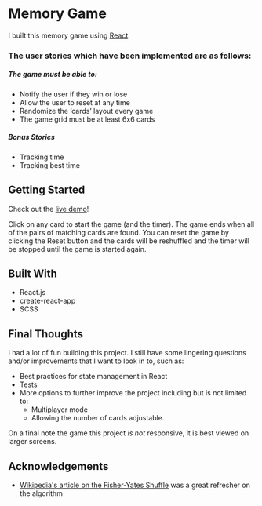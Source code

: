 # Memory Game

I built this memory game using [React](https://www.google.com/url?sa=t&rct=j&q=&esrc=s&source=web&cd=1&cad=rja&uact=8&ved=2ahUKEwjJ58jn9-7cAhXSzVMKHfEUCdYQFjAAegQIABAC&url=https%3A%2F%2Freactjs.org%2F&usg=AOvVaw26YbpVhaFnAB4A6G8-4uAs).

### The user stories which have been implemented are as follows:

##### The game must be able to:

* Notify the user if they win or lose
* Allow the user to reset at any time
* Randomize the ‘cards’ layout every game
* The game grid must be at least 6x6 cards

##### Bonus Stories

* Tracking time
* Tracking best time


## Getting Started

Check out the [live demo](https://ryanjmack.github.io/memory-game/)!

Click on any card to start the game (and the timer). The game ends when all of the pairs of matching cards are found. You can reset the game by clicking the Reset button and the cards will be reshuffled and the timer will be stopped until the game is started again.



## Built With

* React.js
* create-react-app
* SCSS


## Final Thoughts

I had a lot of fun building this project. I still have some lingering questions and/or improvements that I want to look in to, such as:

* Best practices for state management in React
* Tests
* More options to further improve the project including but is not limited to: 
  * Multiplayer mode
  * Allowing the number of cards adjustable.

On a final note the game this project *is not* responsive, it is best viewed on larger screens.

## Acknowledgements

* [Wikipedia's article on the Fisher-Yates Shuffle](https://en.wikipedia.org/wiki/Fisher%E2%80%93Yates_shuffle) was a great refresher on the algorithm
